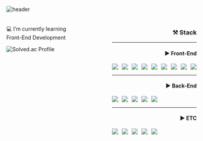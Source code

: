 ![header](https://capsule-render.vercel.app/api?type=waving&color=gradient&customColorList=10&height=200&text=Minhyuk's%20GITHUB&fontSize=50&animation=twinkling)

<div style="display: flex; flex-wrap: wrap; justify-content: space-between; margin: 20px 0;">
  <!-- 왼쪽 소개 및 solved.ac 영역 -->
  <div style="max-width: 40%;">
    <p>💻 I’m currently learning Front-End Development</p>
    <img src="http://mazassumnida.wtf/api/v2/generate_badge?boj=labcs" alt="Solved.ac Profile" style="max-width: 150px; height: auto;"/>
  </div>
  
  <!-- 오른쪽 Stack 영역 -->
  <div style="max-width: 55%;" align='right'>
    <h3 style="max-width: 50%">⚒️ Stack</h3>
    <hr/>
    <h4>▶️ Front-End</h4>
    <div style="display: flex; flex-wrap: wrap; gap: 10px;">
      <img src="https://img.shields.io/badge/HTML5-E34F26?style=flat-square&logo=html5&logoColor=white"/>
      <img src="https://img.shields.io/badge/CSS3-1572B6?style=flat-square&logo=css3&logoColor=white"/>
      <img src="https://img.shields.io/badge/JavaScript-F7DF1E?style=flat-square&logo=javascript&logoColor=black"/>
      <img src="https://img.shields.io/badge/React-61DAFB?style=flat-square&logo=React&logoColor=black"/>
      <img src="https://img.shields.io/badge/Typescript-3178C6?style=flat-square&logo=Typescript&logoColor=white"/>
      <img src="https://img.shields.io/badge/Next.js-000000?style=flat-square&logo=Next.js&logoColor=white"/>
      <img src="https://img.shields.io/badge/Tailwind CSS-06B6D4?style=flat-square&logo=Tailwind CSS&logoColor=white"/>
      <img src="https://img.shields.io/badge/Bootstrap-7952B3?style=flat-square&logo=bootstrap&logoColor=white"/>
      <img src="https://img.shields.io/badge/styled components-DB7093?style=flat-square&logo=styled-components&logoColor=white"/>
    </div>
    <hr/>
    <h4>▶️ Back-End</h4>
    <div style="display: flex; flex-wrap: wrap; gap: 10px;">
      <img src="https://img.shields.io/badge/Node.js-339933?style=flat-square&logo=Node.js&logoColor=white"/>
      <img src="https://img.shields.io/badge/Express-000000?style=flat-square&logo=Express&logoColor=white"/>
      <img src="https://img.shields.io/badge/MongoDB-47A248?style=flat-square&logo=MongoDB&logoColor=white"/>
      <img src="https://img.shields.io/badge/MySQL-4479A1?style=flat-square&logo=MySQL&logoColor=white"/>
      <img src="https://img.shields.io/badge/Python-3776AB?style=flat-square&logo=Python&logoColor=white"/>
    </div>
    <hr/>
    <h4>▶️ ETC</h4>
    <div style="display: flex; flex-wrap: wrap; gap: 10px;">
      <img src="https://img.shields.io/badge/Heroku-430098?style=flat-square&logo=Heroku&logoColor=white"/>
      <img src="https://img.shields.io/badge/Vercel-000000?style=flat-square&logo=Vercel&logoColor=white"/>
      <img src="https://img.shields.io/badge/Visual Studio Code-007ACC?style=flat-square&logo=Visual Studio Code&logoColor=white"/>
      <img src="https://img.shields.io/badge/Postman-FF6C37?style=flat-square&logo=Postman&logoColor=white"/>
      <img src="https://img.shields.io/badge/Git-F05032?style=flat-square&logo=git&logoColor=white"/>
    </div>
  </div>
</div>
